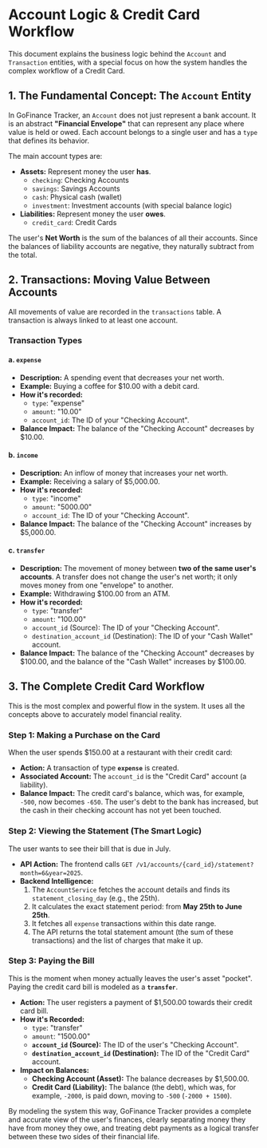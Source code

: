 # Account Logic & Credit Card Workflow

This document explains the business logic behind the `Account` and `Transaction` entities, with a special focus on how the system handles the complex workflow of a Credit Card.

## 1. The Fundamental Concept: The `Account` Entity

In GoFinance Tracker, an `Account` does not just represent a bank account. It is an abstract **"Financial Envelope"** that can represent any place where value is held or owed. Each account belongs to a single user and has a `type` that defines its behavior.

The main account types are:

* **Assets:** Represent money the user **has**.
    * `checking`: Checking Accounts
    * `savings`: Savings Accounts
    * `cash`: Physical cash (wallet)
    * `investment`: Investment accounts (with special balance logic)
* **Liabilities:** Represent money the user **owes**.
    * `credit_card`: Credit Cards

The user's **Net Worth** is the sum of the balances of all their accounts. Since the balances of liability accounts are negative, they naturally subtract from the total.

## 2. Transactions: Moving Value Between Accounts

All movements of value are recorded in the `transactions` table. A transaction is always linked to at least one account.

### Transaction Types

#### a. `expense`

* **Description:** A spending event that decreases your net worth.
* **Example:** Buying a coffee for $10.00 with a debit card.
* **How it's recorded:**
    * `type`: "expense"
    * `amount`: "10.00"
    * `account_id`: The ID of your "Checking Account".
* **Balance Impact:** The balance of the "Checking Account" decreases by $10.00.

#### b. `income`

* **Description:** An inflow of money that increases your net worth.
* **Example:** Receiving a salary of $5,000.00.
* **How it's recorded:**
    * `type`: "income"
    * `amount`: "5000.00"
    * `account_id`: The ID of your "Checking Account".
* **Balance Impact:** The balance of the "Checking Account" increases by $5,000.00.

#### c. `transfer`

* **Description:** The movement of money between **two of the same user's accounts**. A transfer does not change the user's net worth; it only moves money from one "envelope" to another.
* **Example:** Withdrawing $100.00 from an ATM.
* **How it's recorded:**
    * `type`: "transfer"
    * `amount`: "100.00"
    * `account_id` (Source): The ID of your "Checking Account".
    * `destination_account_id` (Destination): The ID of your "Cash Wallet" account.
* **Balance Impact:** The balance of the "Checking Account" decreases by $100.00, and the balance of the "Cash Wallet" increases by $100.00.

## 3. The Complete Credit Card Workflow

This is the most complex and powerful flow in the system. It uses all the concepts above to accurately model financial reality.

### Step 1: Making a Purchase on the Card

When the user spends $150.00 at a restaurant with their credit card:

* **Action:** A transaction of type **`expense`** is created.
* **Associated Account:** The `account_id` is the "Credit Card" account (a liability).
* **Balance Impact:** The credit card's balance, which was, for example, `-500`, now becomes `-650`. The user's debt to the bank has increased, but the cash in their checking account has not yet been touched.

### Step 2: Viewing the Statement (The Smart Logic)

The user wants to see their bill that is due in July.
* **API Action:** The frontend calls `GET /v1/accounts/{card_id}/statement?month=6&year=2025`.
* **Backend Intelligence:**
    1.  The `AccountService` fetches the account details and finds its `statement_closing_day` (e.g., the 25th).
    2.  It calculates the exact statement period: from **May 25th to June 25th**.
    3.  It fetches all `expense` transactions within this date range.
    4.  The API returns the total statement amount (the sum of these transactions) and the list of charges that make it up.

### Step 3: Paying the Bill

This is the moment when money actually leaves the user's asset "pocket". Paying the credit card bill is modeled as a **`transfer`**.

* **Action:** The user registers a payment of $1,500.00 towards their credit card bill.
* **How it's Recorded:**
    * `type`: "transfer"
    * `amount`: "1500.00"
    * **`account_id` (Source):** The ID of the user's "Checking Account".
    * **`destination_account_id` (Destination):** The ID of the "Credit Card" account.
* **Impact on Balances:**
    * **Checking Account (Asset):** The balance decreases by $1,500.00.
    * **Credit Card (Liability):** The balance (the debt), which was, for example, `-2000`, is paid down, moving to `-500` (`-2000 + 1500`).

By modeling the system this way, GoFinance Tracker provides a complete and accurate view of the user's finances, clearly separating money they have from money they owe, and treating debt payments as a logical transfer between these two sides of their financial life.